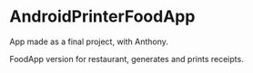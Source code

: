 # AndroidPrinterFoodApp

App made as a final project, with Anthony.

FoodApp version for restaurant, generates and prints receipts.
